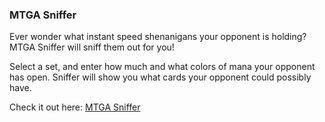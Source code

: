 ### MTGA Sniffer

Ever wonder what instant speed shenanigans your opponent is holding? MTGA Sniffer will sniff them out for you!

Select a set, and enter how much and what colors of mana your opponent has open. Sniffer will show you what cards your opponent could possibly have.

Check it out here: [MTGA Sniffer](sniffer-mtga.vercel.app)
